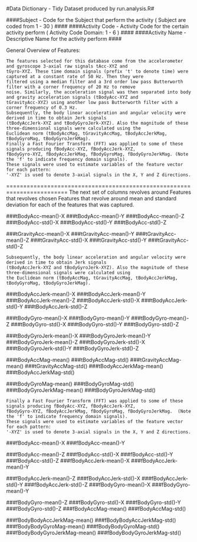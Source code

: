 
#Data Dictionary - Tidy Dataset produced by run.analysis.R#

  ####Subject         -   Code for the Subject that perform the activity ( Subject are coded from 1 - 30 ) ####
  ####Activity Code   -   Activity Code for the certain activity perform ( Activity Code Domain: 1 - 6   ) ####
  ####Activity Name   -   Descriptive Name for the activity perform ####


General Overview of Features:

    The features selected for this database come from the accelerometer and gyroscope 3-axial raw signals tAcc-XYZ and
    tGyro-XYZ. These time domain signals (prefix 't' to denote time) were captured at a constant rate of 50 Hz. Then they were
    filtered using a median filter and a 3rd order low pass Butterworth filter with a corner frequency of 20 Hz to remove
    noise. Similarly, the acceleration signal was then separated into body and gravity acceleration signals (tBodyAcc-XYZ and
    tGravityAcc-XYZ) using another low pass Butterworth filter with a corner frequency of 0.3 Hz. 
    Subsequently, the body linear acceleration and angular velocity were derived in time to obtain Jerk signals
    (tBodyAccJerk-XYZ and tBodyGyroJerk-XYZ). Also the magnitude of these three-dimensional signals were calculated using the
    Euclidean norm (tBodyAccMag, tGravityAccMag, tBodyAccJerkMag, tBodyGyroMag, tBodyGyroJerkMag). 
    Finally a Fast Fourier Transform (FFT) was applied to some of these signals producing fBodyAcc-XYZ, fBodyAccJerk-XYZ,
    fBodyGyro-XYZ, fBodyAccJerkMag, fBodyGyroMag, fBodyGyroJerkMag. (Note the 'f' to indicate frequency domain signals). 
    These signals were used to estimate variables of the feature vector for each pattern:  
    '-XYZ' is used to denote 3-axial signals in the X, Y and Z directions.
  
========================================================================
The next set of columns revolves around Features that revolves chosen Features that revolve around mean and standard deviation for each of the features that was captured.

###tBodyAcc-mean()-X
###tBodyAcc-mean()-Y
###tBodyAcc-mean()-Z
###tBodyAcc-std()-X
###tBodyAcc-std()-Y
###tBodyAcc-std()-Z

###tGravityAcc-mean()-X
###tGravityAcc-mean()-Y
###tGravityAcc-mean()-Z
###tGravityAcc-std()-X
###tGravityAcc-std()-Y
###tGravityAcc-std()-Z

    Subsequently, the body linear acceleration and angular velocity were derived in time to obtain Jerk signals 
    (tBodyAccJerk-XYZ and tBodyGyroJerk-XYZ). Also the magnitude of these three-dimensional signals were calculated using 
    the Euclidean norm (tBodyAccMag, tGravityAccMag, tBodyAccJerkMag, tBodyGyroMag, tBodyGyroJerkMag). 


###tBodyAccJerk-mean()-X
###tBodyAccJerk-mean()-Y
###tBodyAccJerk-mean()-Z
###tBodyAccJerk-std()-X
###tBodyAccJerk-std()-Y
###tBodyAccJerk-std()-Z

###tBodyGyro-mean()-X
###tBodyGyro-mean()-Y
###tBodyGyro-mean()-Z
###tBodyGyro-std()-X
###tBodyGyro-std()-Y
###tBodyGyro-std()-Z

###tBodyGyroJerk-mean()-X
###tBodyGyroJerk-mean()-Y
###tBodyGyroJerk-mean()-Z
###tBodyGyroJerk-std()-X
###tBodyGyroJerk-std()-Y
###tBodyGyroJerk-std()-Z

###tBodyAccMag-mean()
###tBodyAccMag-std()
###tGravityAccMag-mean()
###tGravityAccMag-std()
###tBodyAccJerkMag-mean()
###tBodyAccJerkMag-std()

###tBodyGyroMag-mean()
###tBodyGyroMag-std()
###tBodyGyroJerkMag-mean()
###tBodyGyroJerkMag-std()

    Finally a Fast Fourier Transform (FFT) was applied to some of these signals producing fBodyAcc-XYZ, fBodyAccJerk-XYZ,
    fBodyGyro-XYZ, fBodyAccJerkMag, fBodyGyroMag, fBodyGyroJerkMag.  (Note the 'f' to indicate frequency domain signals). 
    These signals were used to estimate variables of the feature vector for each pattern:  
    '-XYZ' is used to denote 3-axial signals in the X, Y and Z directions.

###fBodyAcc-mean()-X
###fBodyAcc-mean()-Y

###fBodyAcc-mean()-Z
###fBodyAcc-std()-X
###fBodyAcc-std()-Y
###fBodyAcc-std()-Z
###fBodyAccJerk-mean()-X
###fBodyAccJerk-mean()-Y

###fBodyAccJerk-mean()-Z
###fBodyAccJerk-std()-X
###fBodyAccJerk-std()-Y
###fBodyAccJerk-std()-Z
###fBodyGyro-mean()-X
###fBodyGyro-mean()-Y

###fBodyGyro-mean()-Z
###fBodyGyro-std()-X
###fBodyGyro-std()-Y
###fBodyGyro-std()-Z
###fBodyAccMag-mean()
###fBodyAccMag-std()

###fBodyBodyAccJerkMag-mean()
###fBodyBodyAccJerkMag-std()
###fBodyBodyGyroMag-mean()
###fBodyBodyGyroMag-std()
###fBodyBodyGyroJerkMag-mean()
###fBodyBodyGyroJerkMag-std()
